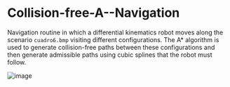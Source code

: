 # Collision-free-A--Navigation
Navigation routine in which a differential kinematics robot moves along the scenario ```cuadro6.bmp``` visiting different configurations. The A* algorithm is used to generate collision-free paths between these configurations and then generate admissible paths using cubic splines that the robot must follow.

![image](https://github.com/user-attachments/assets/53f49277-b45c-4af4-9166-2a6917345305)

